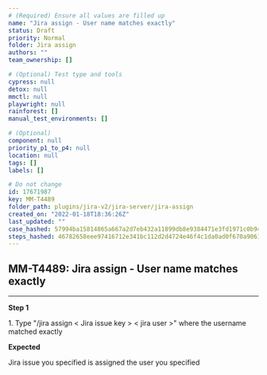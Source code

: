 ```yaml
---
# (Required) Ensure all values are filled up
name: "Jira assign - User name matches exactly"
status: Draft
priority: Normal
folder: Jira assign
authors: ""
team_ownership: []

# (Optional) Test type and tools
cypress: null
detox: null
mmctl: null
playwright: null
rainforest: []
manual_test_environments: []

# (Optional)
component: null
priority_p1_to_p4: null
location: null
tags: []
labels: []

# Do not change
id: 17671987
key: MM-T4489
folder_path: plugins/jira-v2/jira-server/jira-assign
created_on: "2022-01-18T18:36:26Z"
last_updated: ""
case_hashed: 57994ba15814865a667a2d7eb432a11899db8e9384471e3fd1971c0b94988a322a653548f90f7b5cc2fa1b0c93af2b38
steps_hashed: 46782658eee97416712e341bc112d2d4724e46f4c1da0ad0f670a9061c3b8ab90810ff201db1539325bec84488165ceb
---
```


## MM-T4489: Jira assign - User name matches exactly

---

**Step 1**

1\. Type "/jira assign < Jira issue key > < jira user >" where the username matched exactly

**Expected**

Jira issue you specified is assigned the user you specified
